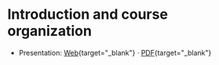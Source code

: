 # Introduction and course organization

- Presentation:
  [Web](https://web-classroom.github.io/heig-vd-web-course/docs/01-course-organization/index.html){target="\_blank"}
  ·
  [PDF](https://web-classroom.github.io/heig-vd-web-course/docs/01-course-organization/01-course-organization-presentation.pdf){target="\_blank"}
